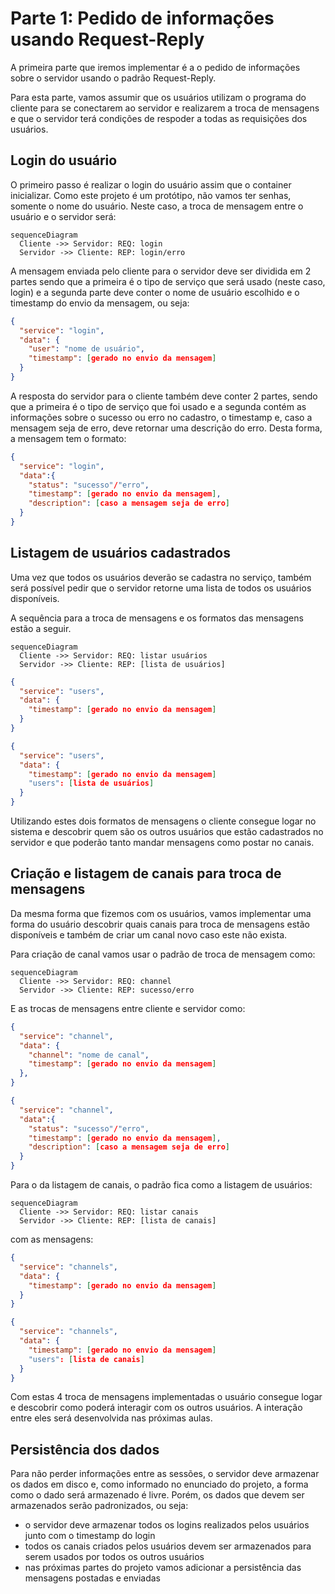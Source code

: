 # Parte 1: Pedido de informações usando Request-Reply

A primeira parte que iremos implementar é a o pedido de informações sobre o servidor usando o padrão Request-Reply.

Para esta parte, vamos assumir que os usuários utilizam o programa do cliente para se conectarem ao servidor e realizarem a troca de mensagens e que o servidor terá condições de respoder a todas as requisições dos usuários.

## Login do usuário

O primeiro passo é realizar o login do usuário assim que o container inicializar. Como este projeto é um protótipo, não vamos ter senhas, somente o nome do usuário. Neste caso, a troca de mensagem entre o usuário e o servidor será:

```mermaid
sequenceDiagram
  Cliente ->> Servidor: REQ: login
  Servidor ->> Cliente: REP: login/erro
```

A mensagem enviada pelo cliente para o servidor deve ser dividida em 2 partes sendo que a primeira é o tipo de serviço que será usado (neste caso, login) e a segunda parte deve conter o nome de usuário escolhido e o timestamp do envio da mensagem, ou seja:

```json
{
  "service": "login",
  "data": {
    "user": "nome de usuário",
    "timestamp": [gerado no envio da mensagem]
  }
}
```

A resposta do servidor para o cliente também deve conter 2 partes, sendo que a primeira é o tipo de serviço que foi usado e a segunda contém as informações sobre o sucesso ou erro no cadastro, o timestamp e, caso a mensagem seja de erro, deve retornar uma descrição do erro. Desta forma, a mensagem tem o formato:
```json
{
  "service": "login",
  "data":{
    "status": "sucesso"/"erro",
    "timestamp": [gerado no envio da mensagem],
    "description": [caso a mensagem seja de erro]
  }
}
```

## Listagem de usuários cadastrados

Uma vez que todos os usuários deverão se cadastra no serviço, também será possível pedir que o servidor retorne uma lista de todos os usuários disponíveis.

A sequência para a troca de mensagens e os formatos das mensagens estão a seguir.

```mermaid
sequenceDiagram
  Cliente ->> Servidor: REQ: listar usuários
  Servidor ->> Cliente: REP: [lista de usuários]
```

```json
{
  "service": "users",
  "data": {
    "timestamp": [gerado no envio da mensagem]
  }
}
```

```json
{
  "service": "users",
  "data": {
    "timestamp": [gerado no envio da mensagem]
    "users": [lista de usuários]
  }
}
```
Utilizando estes dois formatos de mensagens o cliente consegue logar no sistema e descobrir quem são os outros usuários que estão cadastrados no servidor e que poderão tanto mandar mensagens como postar no canais.

## Criação e listagem de canais para troca de mensagens

Da mesma forma que fizemos com os usuários, vamos implementar uma forma do usuário descobrir quais canais para troca de mensagens estão disponíveis e também de criar um canal novo caso este não exista.

Para criação de canal vamos usar o padrão de troca de mensagem como:

```mermaid
sequenceDiagram
  Cliente ->> Servidor: REQ: channel
  Servidor ->> Cliente: REP: sucesso/erro
```

E as trocas de mensagens entre cliente e servidor como:

```json
{
  "service": "channel",
  "data": {
    "channel": "nome de canal",
    "timestamp": [gerado no envio da mensagem]
  },
}
```

```json
{
  "service": "channel",
  "data":{
    "status": "sucesso"/"erro",
    "timestamp": [gerado no envio da mensagem],
    "description": [caso a mensagem seja de erro]
  }
}
```

Para o da listagem de canais, o padrão fica como a listagem de usuários:
```mermaid
sequenceDiagram
  Cliente ->> Servidor: REQ: listar canais
  Servidor ->> Cliente: REP: [lista de canais]
```

com as mensagens:

```json
{
  "service": "channels",
  "data": {
    "timestamp": [gerado no envio da mensagem]
  }
}
```

```json
{
  "service": "channels",
  "data": {
    "timestamp": [gerado no envio da mensagem]
    "users": [lista de canais]
  }
}
```

Com estas 4 troca de mensagens implementadas o usuário consegue logar e descobrir como poderá interagir com os outros usuários. A interação entre eles será desenvolvida nas próximas aulas.

## Persistência dos dados

Para não perder informações entre as sessões, o servidor deve armazenar os dados em disco e, como informado no enunciado do projeto, a forma como o dado será armazenado é livre. Porém, os dados que devem ser armazenados serão padronizados, ou seja:
- o servidor deve armazenar todos os logins realizados pelos usuários junto com o timestamp do login
- todos os canais criados pelos usuários devem ser armazenados para serem usados por todos os outros usuários
- nas próximas partes do projeto vamos adicionar a persistência das mensagens postadas e enviadas
